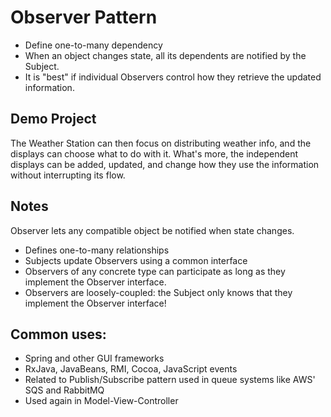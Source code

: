 # Observer Pattern

* Define one-to-many dependency
* When an object changes state, all its dependents are notified by the Subject.
* It is "best" if individual Observers control how they retrieve the updated information.

## Demo Project

The Weather Station can then focus on distributing weather info, and the displays can choose what to do with it. What's more, the independent displays can be added, updated, and change how they use the information without interrupting its flow.

## Notes

Observer lets any compatible object be notified when state changes.

- Defines one-to-many relationships
- Subjects update Observers using a common interface
- Observers of any concrete type can participate as long as they implement the Observer interface.
- Observers are loosely-coupled: the Subject only knows that they implement the Observer interface!

## Common uses:

- Spring and other GUI frameworks
- RxJava, JavaBeans, RMI, Cocoa, JavaScript events
- Related to Publish/Subscribe pattern used in queue systems like AWS' SQS and RabbitMQ
- Used again in Model-View-Controller